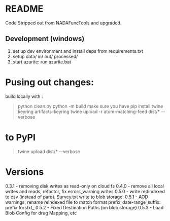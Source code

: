 
# README

Code Stripped out from NADAFuncTools and upgraded.

## Development (windows)

1. set up dev environment and install deps from requirements.txt
2. setup data/ in/ out/ processed/
3. start azurite: run azurite.bat

# Pusing out changes:

build locally with :
> python clean.py
> python -m build
make sure you have pip install twine  keyring artifacts-keyring
> twine upload -r atom-matching-feed dist/* --verbose

# to PyPI

> twine upload dist/* --verbose

# Versions

0.3.1 - removing disk writes as read-only on cloud fs
0.4.0 - remove all local writes and reads, refactor, fix errors_warning writes
0.5.0 - write redindexed to csv (instead of parq).
         Survey.txt write to blob storage.
0.5.1 - AOD warnings, rename reindexed file to match format prefix_date-range_suffix: prefix:forstxt_
0.5.2 - Fixed Destination Paths (on blob storage)
0.5.3 - Load Blob Config for drug Mapping, etc